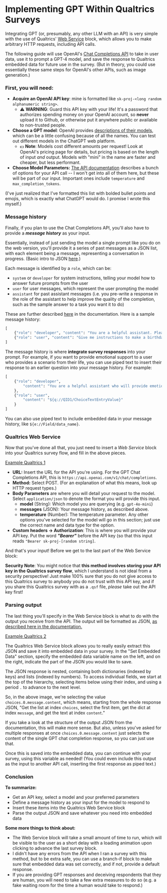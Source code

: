 # Implementing GPT Within Qualtrics Surveys

Integrating GPT (or, presumably, any other LLM with an API) is very simple with the use of Qualtrics' [Web Service](https://www.qualtrics.com/support/survey-platform/survey-module/survey-flow/advanced-elements/web-service/) block, which allows you to make arbitrary HTTP requests, including API calls. 

The following guide will use OpenAI's [Chat Completions API](https://platform.openai.com/docs/api-reference/chat) to take in user data, use it to prompt a GPT-4 model, and save the response to Qualtrics embedded data for future use in the survey. (But in theory, you could use essentially these same steps for OpenAI's other APIs, such as image generation.)

### First, you will need:
- **Acquire an OpenAI API key**: mine is formatted like `sk-proj-<long random alphanumeric string>`. 
	- ⚠️ **WARNING**: Guard this API key with your life! It's a password that authorizes spending money on your OpenAI account, so **never** upload it to Github, or otherwise put it anywhere public or available to non-trusted people.
- **Choose a GPT model**: OpenAI provides [descriptions of their models](https://platform.openai.com/docs/models), which can be a little confusing because of all the names. You can test out different models in the ChatGPT web platform.
	- 💵 **Note**: Models cost different amounts per request! Look at OpenAI's pricing page for details, but pricing is based on the length of input *and* output. Models with "mini" in the name are faster and cheaper, but less performant.
- **Choose Model Parameters:** [The API documentation](https://platform.openai.com/docs/api-reference/chat/create) describes a bunch of options for your API call -- I won't get into all of them here, but these will be part of our input. Important ones include `temperature` and `max_completion_tokens`. 

(I've just realized that I've formatted this list with bolded bullet points and emojis, which is exactly what ChatGPT would do. I promise I wrote this myself.) 

### Message history

Finally, if you plan to use the Chat Completions API, you'll also have to provide a ***message history*** as your input. 

Essentially, instead of just sending the model a single prompt like you do on the web version, you'll provide it a series of past messages as a JSON list, with each element being a message, representing a conversation in progress. (Basic intro to JSON [here](https://www.digitalocean.com/community/tutorials/an-introduction-to-json).)

Each message is identified by a `role`, which can be: 
- `system` or `developer` for system instructions, telling your model how to answer future prompts from the user
- `user` for user messages, which represent the user prompting the model
- `assistant` for past assistant messages (i.e. you pre-write a response in the role of the assistant to help improve the quality of the completion, such as the sample answer to a task you want it to do)

These are further described [here](https://platform.openai.com/docs/api-reference/chat/create#chat-create-messages) in the documentation. Here is a sample message history:

```python
[
	{"role": "developer", "content": "You are a helpful assistant. Please only answer in pirate-speak."},
	{"role": "user", "content": "Give me instructions to make a birthday cake."}
]
```

The message history is where **integrate survey responses** into your prompt. For example, if you want to provide emotional support to a user who provides a scenario from their life, you can use piped text to insert their response to an earlier question into your message history. For example:

```python
[
	{"role": "developer", 
		"content": "You are a helpful assistant who will provide emotional support to the user when they provide you with a scenario in the following message."
	},
	{"role": "user", 
		"content": "${q://QID1/ChoiceTextEntryValue}"
	}
]
```
You can also use piped text to include embedded data in your message history, like `${e://Field/data_name}`.

### Qualtrics Web Service

Now that you've done all that, you just need to insert a *Web Service* block into your Qualtrics survey flow, and fill in the above pieces.

[Example Qualtrics 1](img/q_gpt_1.png)

-  **URL:** Insert the URL for the API you're using. For the GPT Chat Completions API, this is `https://api.openai.com/v1/chat/completions`.
- **Method:** Select POST. (For an explanation of what this means, look up HTTP request types.)
- **Body Parameters** are where you will detail your request to the model. Select `application/json` to denote the format you will provide this input.
	- **model** (String): Which model you are querying (e.g. `gpt-4o-mini`)
	- **messages** (JSON): Your message history, as described above.
	- **temperature** (Number): The temperature parameter. Any other options you've selected for the model will go in this section; just use the correct name and data type for the option.
- **Custom headers -> Authorization**: This is where you will provide your API key. Put the word ***"Bearer"*** before the API key (so that this input reads `"Bearer sk-proj-[random string]`. 

And that's your input! Before we get to the last part of the Web Service block:

**Security Note**: You might notice that **this method involves storing your API key in the Qualtrics survey flow**, which I understand is not ideal from a security perspective! Just make 100% sure that you do not give access to this Qualtrics survey to anybody you do not trust with this API key, and if you share this Qualtrics survey with as a `.qsf` file, *please* take out the API key first! 

### Parsing output

The last thing you'll specify in the Web Service block is what to do with the output you receive from the API. The output will be formatted as JSON, [as described here in the documentation.](https://platform.openai.com/docs/api-reference/chat/object) 

[Example Qualtrics 2](img/q_gpt_2.png)

The Qualtrics Web Service block allows you to really easily extract this JSON and save it into embedded data in your survey. In the "Set Embedded Data" section, specify the embedded data variable name on the left, and on the right, indicate the part of the JSON you would like to save.

The JSON response is nested, containing both dictionaries (indexed by keys) and lists (indexed by numbers). To access individual fields, we start at the top of the hierarchy, selecting items below using their index, and using a period `.` to advance to the next level. 

So, in the above image, we're selecting the value `choices.0.message.content`, which means, starting from the whole response JSON, "Get the list at index `choices`, select the first item, get the dict at index `message`, and get the text at index `content`." 

If you take a look at the structure of the output JSON from the documentation, this will make more sense. But also, unless you've asked for multiple responses at once `choices.0.message.content` just selects the content of the single GPT chat completion response, so you can just use that.

Once this is saved into the embedded data, you can continue with your survey, using this variable as needed! (You could even include this output as the input to another API call, inserting the first response as piped text.)

### Conclusion

**To summarize:**
- Get an API key, select a model and your preferred parameters
- Define a message history as your input for the model to respond to
- Insert these items into the Qualtrics Web Service block
- Parse the output JSON and save whatever you need into embedded data

**Some more things to think about:**
- The Web Service block will take a small amount of time to run, which will be visible to the user as a short delay with a loading animation upon clicking to advance the last survey block.
- I didn't have any errors from the API when I ran a survey with this method, but to be extra safe, you can use a branch-if block to make sure that embedded data was set correctly, and if not, provide a default response.
- If you are providing GPT responses and deceiving respondents that they are human, you will need to take a few extra measures to do so (e.g. a fake waiting room for the time a human would take to respond.)




